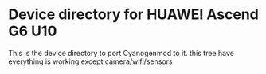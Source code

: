 # Device directory for HUAWEI Ascend G6 U10
This is the device directory to port Cyanogenmod to it.
this tree have everything is working except camera/wifi/sensors 
